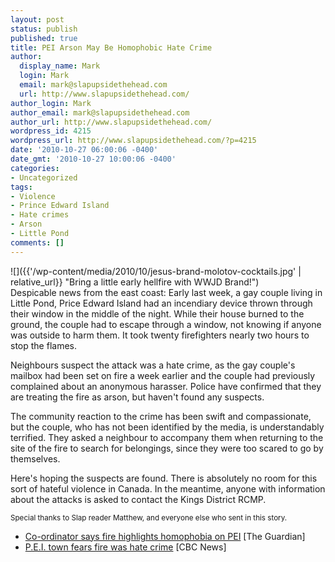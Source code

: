 ```yaml
---
layout: post
status: publish
published: true
title: PEI Arson May Be Homophobic Hate Crime
author:
  display_name: Mark
  login: Mark
  email: mark@slapupsidethehead.com
  url: http://www.slapupsidethehead.com/
author_login: Mark
author_email: mark@slapupsidethehead.com
author_url: http://www.slapupsidethehead.com/
wordpress_id: 4215
wordpress_url: http://www.slapupsidethehead.com/?p=4215
date: '2010-10-27 06:00:06 -0400'
date_gmt: '2010-10-27 10:00:06 -0400'
categories:
- Uncategorized
tags:
- Violence
- Prince Edward Island
- Hate crimes
- Arson
- Little Pond
comments: []
---
```

![]({{'/wp-content/media/2010/10/jesus-brand-molotov-cocktails.jpg' | relative_url}} "Bring a little early hellfire with WWJD Brand!")  
Despicable news from the east coast: Early last week, a gay couple living in Little Pond, Price Edward Island had an incendiary device thrown through their window in the middle of the night. While their house burned to the ground, the couple had to escape through a window, not knowing if anyone was outside to harm them. It took twenty firefighters nearly two hours to stop the flames.

Neighbours suspect the attack was a hate crime, as the gay couple's mailbox had been set on fire a week earlier and the couple had previously complained about an anonymous harasser. Police have confirmed that they are treating the fire as arson, but haven't found any suspects.

The community reaction to the crime has been swift and compassionate, but the couple, who has not been identified by the media, is understandably terrified. They asked a neighbour to accompany them when returning to the site of the fire to search for belongings, since they were too scared to go by themselves.

Here's hoping the suspects are found. There is absolutely no room for this sort of hateful violence in Canada. In the meantime, anyone with information about the attacks is asked to contact the Kings District RCMP.

<small>Special thanks to Slap reader Matthew, and everyone else who sent in this story.</small>

- [Co-ordinator says fire highlights homophobia on PEI](http://www.theguardian.pe.ca/News/Local/2010-10-26/article-1883650/Co-ordinator-says-fire-highlights-homophobia-on-PEI/1) [The Guardian]
- [P.E.I. town fears fire was hate crime](http://www.cbc.ca/canada/prince-edward-island/story/2010/10/25/pei-fire-hate-crime-gay-584.html) [CBC News]

